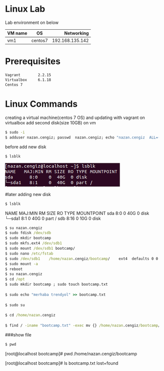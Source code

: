 
# Linux Lab

Lab environment on below



| VM name       | OS      |  Networking     | 
| ------------- |:------: | -----:          |
| vm1           | centos7 | 192.168.135.142 |


# Prerequisites

    Vagrant        2.2.15 
    Virtualbox     6.1.18 
    Centos 7
    
# Linux Commands  

creating a virtual machine(centos 7 OS) and updating with vagrant on virtualbox
add second disk(size 10GB) on vm

``` bat
$ sudo -i
$ adduser nazan.cengiz; passwd  nazan.cengiz; echo "nazan.cengiz  ALL=(ALL:ALL) ALL" >>  /etc/sudoers; usermod -aG root nazan.cengiz; su nazan.cengiz

```

before add new disk
``` bat  
$ lsblk 
```
![Vertical](https://github.com/nzncngz/devops/blob/main/Nisan29/task1/results/before_add_disk.png)


#later adding new disk
``` bat  
$ lsblk 
```
NAME   MAJ:MIN RM SIZE RO TYPE MOUNTPOINT
sda      8:0    0  40G  0 disk 
└─sda1   8:1    0  40G  0 part /
sdb      8:16   0  10G  0 disk

``` bat  
$ su nazan.cengiz
$ sudo fdisk /dev/sdb
$ sudo mkdir bootcamp
$ sudo mkfs.ext4 /dev/sdb1
$ sudo mount /dev/sdb1 bootcamp/
$ sudo nano /etc/fstab
$ sudo /dev/sdb1    /home/nazan.cengiz/bootcamp/    ext4  defaults 0 0
$ sudo mount -a
$ reboot
$ su nazan.cengiz
$ cd /opt
$ sudo mkdir bootcamp ; sudo touch bootcamp.txt  

$ sudo echo "merhaba trendyol" >> bootcamp.txt

$ sudo su

$ cd /home/nazan.cengiz 

$ find / -iname "bootcamp.txt" -exec mv {} /home/nazan.cengiz/bootcamp/ \;

``` 


###show file 
``` bat  
$ pwd
``` 
[root@localhost bootcamp]# pwd
/home/nazan.cengiz/bootcamp

[root@localhost bootcamp]# ls
bootcamp.txt  lost+found
